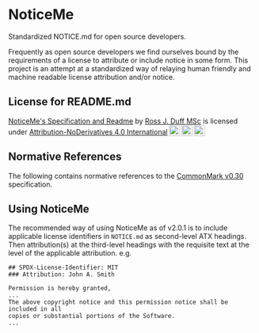 # NoticeMe

Standardized NOTICE.md for open source developers.

Frequently as open source developers we find ourselves bound by the requirements of a license to attribute or include notice in some form.
This project is an attempt at a standardized way of relaying human friendly and machine readable license attribution and/or notice.

## License for README.md

 <p xmlns:cc="http://creativecommons.org/ns#" xmlns:dct="http://purl.org/dc/terms/"><a property="dct:title" rel="cc:attributionURL" href="https://github.com/rjdbcm/NoticeMe/blob/main/README.md">NoticeMe's Specification and Readme</a> by <a rel="cc:attributionURL dct:creator" property="cc:attributionName" href="https://github.com/rjdbcm">Ross J. Duff MSc</a> is licensed under <a href="http://creativecommons.org/licenses/by-nd/4.0/?ref=chooser-v1" target="_blank" rel="license noopener noreferrer" style="display:inline-block;">Attribution-NoDerivatives 4.0 International<img style="height:22px!important;margin-left:3px;vertical-align:text-bottom;" src="https://mirrors.creativecommons.org/presskit/icons/cc.svg?ref=chooser-v1"><img style="height:22px!important;margin-left:3px;vertical-align:text-bottom;" src="https://mirrors.creativecommons.org/presskit/icons/by.svg?ref=chooser-v1"><img style="height:22px!important;margin-left:3px;vertical-align:text-bottom;" src="https://mirrors.creativecommons.org/presskit/icons/nd.svg?ref=chooser-v1"></a></p> 

## Normative References

The following contains normative references to the [CommonMark v0.30](https://spec.commonmark.org/0.30) specification.

## Using NoticeMe

The recommended way of using NoticeMe as of v2.0.1 is to include applicable license identifiers in `NOTICE.md` as second-level ATX headings.
Then attribution(s) at the third-level headings with the requisite text at the level of the applicable attribution.
e.g. 

```
## SPDX-License-Identifier: MIT
### Attribution: John A. Smith

Permission is hereby granted,
...
The above copyright notice and this permission notice shall be included in all
copies or substantial portions of the Software.
...
```
